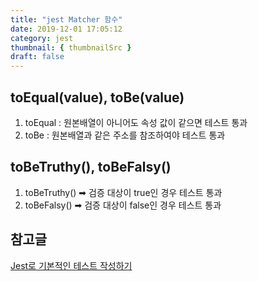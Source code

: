 ```yaml
---
title: "jest Matcher 함수"
date: 2019-12-01 17:05:12
category: jest
thumbnail: { thumbnailSrc }
draft: false
---
```


## toEqual(value), toBe(value)
1. toEqual : 원본배열이 아니어도 속성 값이 같으면 테스트 통과
2. toBe : 원본배열과 같은 주소를 참조하여야 테스트 통과

## toBeTruthy(), toBeFalsy()
1. toBeTruthy() ➡ 검증 대상이 true인 경우 테스트 통과
2. toBeFalsy() ➡ 검증 대상이 false인 경우 테스트 통과

## 참고글
[Jest로 기본적인 테스트 작성하기](https://www.daleseo.com/jest-basic/)


 



